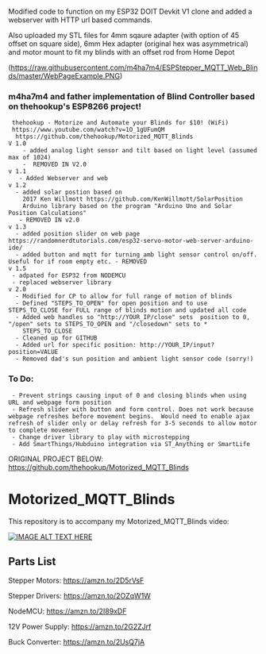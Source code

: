 Modified code to function on my ESP32 DOIT Devkit V1 clone and added a webserver with HTTP url based commands.


Also uploaded my STL files for 4mm sqaure adapter (with option of 45 offset on square side), 6mm Hex adapter (original hex was asymmetrical) and motor mount to fit my blinds with an offset rod from Home Depot

(https://raw.githubusercontent.com/m4ha7m4/ESPStepper_MQTT_Web_Blinds/master/WebPageExample.PNG)


### m4ha7m4 and father implementation of  Blind Controller based  on thehookup's ESP8266 project!
     thehookup - Motorize and Automate your Blinds for $10! (WiFi)
     https://www.youtube.com/watch?v=1O_1gUFumQM  
      https://github.com/thehookup/Motorized_MQTT_Blinds
    V 1.0
        - added analog light sensor and tilt based on light level (assumed max of 1024)   
        -  REMOVED IN V2.0
    v 1.1
       - Added Webserver and web 
    v 1.2
      - added solar postion based on 
        2017 Ken Willmott https://github.com/KenWillmott/SolarPosition
        Arduino library based on the program "Arduino Uno and Solar Position Calculations"
       - REMOVED IN v2.0
    v 1.3 
      - added position slider on web page https://randomnerdtutorials.com/esp32-servo-motor-web-server-arduino-ide/
      - added button and mqtt for turning amb light sensor control on/off. Useful for if room empty etc. - REMOVED
    v 1.5
     - adpated for ESP32 from NODEMCU
     - replaced webserver library
    v 2.0 
      - Modified for CP to allow for full range of motion of blinds
      - Defined "STEPS_TO_OPEN" for open position and to use STEPS_TO_CLOSE for FULL range of blinds motion and updated all code
      - Added web handles so "http://YOUR_IP/close" sets  position to 0, "/open" sets to STEPS_TO_OPEN and "/closedown" sets to * 
        STEPS_TO_CLOSE
      - Cleaned up for GITHUB
      - Added url for specific position: http://YOUR_IP/input?position=VALUE  
      - Removed dad's sun position and ambient light sensor code (sorry!)
   
### To Do: 
     - Prevent strings causing input of 0 and closing blinds when using URL and webpage form position
     - Refresh slider with button and form control. Does not work because webpage refreshes before movement begins.  Would need to enable ajax refresh of slider only or delay refresh for 3-5 seconds to allow motor to complete movement
     - Change driver library to play with microstepping
     - Add SmartThings/Hubduino integration via ST_Anything or SmartLife
  

 
ORIGINAL PROJECT BELOW:
https://github.com/thehookup/Motorized_MQTT_Blinds
# Motorized_MQTT_Blinds


This repository is to accompany my Motorized_MQTT_Blinds video:

[![IMAGE ALT TEXT HERE](https://img.youtube.com/vi/1O_1gUFumQM/0.jpg)](https://www.youtube.com/watch?v=1O_1gUFumQM)

## Parts List
Stepper Motors: https://amzn.to/2D5rVsF

Stepper Drivers: https://amzn.to/2OZqW1W

NodeMCU: https://amzn.to/2I89xDF

12V Power Supply: https://amzn.to/2G2ZJrf

Buck Converter: https://amzn.to/2UsQ7jA

